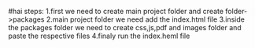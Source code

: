 #hai
steps:
  1.first we need to create main project folder and create folder->packages
  2.main project folder we need add the index.html file
  3.inside the packages folder we need to create css,js,pdf and images folder and paste the respective files
  4.finaly run the index.heml file 
